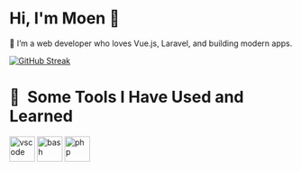 # Hi, I'm Moen 👋

🚀 I’m a web developer who loves Vue.js, Laravel, and building modern apps.

<a href="https://git.io/streak-stats"><img src="https://streak-stats.demolab.com?user=MOEN-ERAK&hide_border=true" alt="GitHub Streak" /></a>


<h1> 🚀 &nbsp;Some Tools I Have Used and Learned</h1>
<p align="left">
<img src="https://cdn.jsdelivr.net/gh/devicons/devicon/icons/vscode/vscode-original.svg" alt="vscode" width="45" height="45"/>
<img src="https://cdn.jsdelivr.net/gh/devicons/devicon/icons/bash/bash-original.svg" alt="bash" width="45" height="45"/>
<img src="https://cdn.jsdelivr.net/gh/devicons/devicon/icons/php/php-original.svg" alt="php" width="45" height="45"/>
</p>

